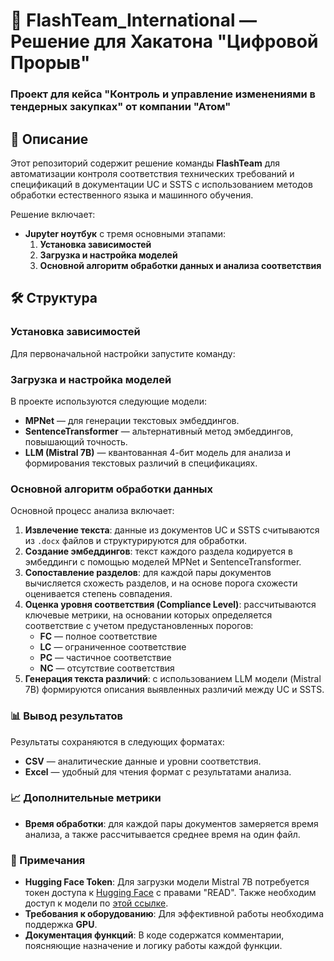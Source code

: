 # 🚀 FlashTeam_International — Решение для Хакатона "Цифровой Прорыв"

### Проект для кейса "Контроль и управление изменениями в тендерных закупках" от компании "Атом"

## 📖 Описание

Этот репозиторий содержит решение команды **FlashTeam** для автоматизации контроля соответствия технических требований и спецификаций в документации UC и SSTS с использованием методов обработки естественного языка и машинного обучения.

Решение включает:

- **Jupyter ноутбук** с тремя основными этапами:
  1. **Установка зависимостей**
  2. **Загрузка и настройка моделей**
  3. **Основной алгоритм обработки данных и анализа соответствия**

## 🛠️ Структура

### Установка зависимостей

Для первоначальной настройки запустите команду:

### Загрузка и настройка моделей

В проекте используются следующие модели:

- **MPNet** — для генерации текстовых эмбеддингов.
- **SentenceTransformer** — альтернативный метод эмбеддингов, повышающий точность.
- **LLM (Mistral 7B)** — квантованная 4-бит модель для анализа и формирования текстовых различий в спецификациях.

### Основной алгоритм обработки данных

Основной процесс анализа включает:

1. **Извлечение текста**: данные из документов UC и SSTS считываются из `.docx` файлов и структурируются для обработки.
2. **Создание эмбеддингов**: текст каждого раздела кодируется в эмбеддинги с помощью моделей MPNet и SentenceTransformer.
3. **Сопоставление разделов**: для каждой пары документов вычисляется схожесть разделов, и на основе порога схожести оценивается степень совпадения.
4. **Оценка уровня соответствия (Compliance Level)**: рассчитываются ключевые метрики, на основании которых определяется соответствие с учетом предустановленных порогов:
   - **FC** — полное соответствие
   - **LC** — ограниченное соответствие
   - **PC** — частичное соответствие
   - **NC** — отсутствие соответствия
5. **Генерация текста различий**: с использованием LLM модели (Mistral 7B) формируются описания выявленных различий между UC и SSTS.

### 📊 Вывод результатов

Результаты сохраняются в следующих форматах:

- **CSV** — аналитические данные и уровни соответствия.
- **Excel** — удобный для чтения формат с результатами анализа.

### 📈 Дополнительные метрики

- **Время обработки**: для каждой пары документов замеряется время анализа, а также рассчитывается среднее время на один файл.

### 📝 Примечания

- **Hugging Face Token**: Для загрузки модели Mistral 7B потребуется токен доступа к [Hugging Face](https://huggingface.co/settings/tokens) с правами "READ". Также необходим доступ к модели по [этой ссылке](https://huggingface.co/mistralai/Mistral-7B-Instruct-v0.2).
- **Требования к оборудованию**: Для эффективной работы необходима поддержка **GPU**.
- **Документация функций**: В коде содержатся комментарии, поясняющие назначение и логику работы каждой функции.
